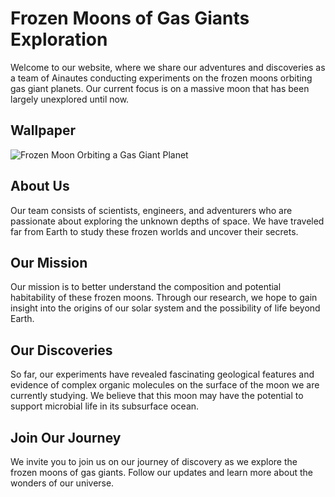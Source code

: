 <!--font:Roboto-->

# Frozen Moons of Gas Giants Exploration

Welcome to our website, where we share our adventures and discoveries as a team of Ainautes conducting experiments on the frozen moons orbiting gas giant planets. Our current focus is on a massive moon that has been largely unexplored until now.

## Wallpaper

![Frozen Moon Orbiting a Gas Giant Planet](https://example.com/wallpaper.jpg)

## About Us

Our team consists of scientists, engineers, and adventurers who are passionate about exploring the unknown depths of space. We have traveled far from Earth to study these frozen worlds and uncover their secrets.

## Our Mission

Our mission is to better understand the composition and potential habitability of these frozen moons. Through our research, we hope to gain insight into the origins of our solar system and the possibility of life beyond Earth.

## Our Discoveries

So far, our experiments have revealed fascinating geological features and evidence of complex organic molecules on the surface of the moon we are currently studying. We believe that this moon may have the potential to support microbial life in its subsurface ocean.

## Join Our Journey

We invite you to join us on our journey of discovery as we explore the frozen moons of gas giants. Follow our updates and learn more about the wonders of our universe.

<!--

Write me markdown content of website with wallpaper:

"A team of Ainautes conducting experiments on a massive, frozen moon orbiting a gas giant planet."

The header of the page should not be copy of the text but rather a real content of the website which is using this wallpaper.


---


# Exploring the Frozen Moons of Gas Giants

Welcome to our website, where we share our adventures and discoveries as a team of Ainautes conducting experiments on the frozen moons orbiting gas giant planets. Our current focus is on a massive moon that has been largely unexplored until now.

## Wallpaper

![Frozen Moon Orbiting a Gas Giant Planet](https://example.com/wallpaper.jpg)

## About Us

Our team consists of scientists, engineers, and adventurers who are passionate about exploring the unknown depths of space. We have traveled far from Earth to study these frozen worlds and uncover their secrets.

## Our Mission

Our mission is to better understand the composition and potential habitability of these frozen moons. Through our research, we hope to gain insight into the origins of our solar system and the possibility of life beyond Earth.

## Our Discoveries

So far, our experiments have revealed fascinating geological features and evidence of complex organic molecules on the surface of the moon we are currently studying. We believe that this moon may have the potential to support microbial life in its subsurface ocean.

## Join Our Journey

We invite you to join us on our journey of discovery as we explore the frozen moons of gas giants. Follow our updates and learn more about the wonders of our universe.


---


Write me a Google font which is best fitting for the website.

Pick from the list:
- IBM Plex Sans
- Playfair Display
- Great Vibes
- Alegreya
- Orbitron
- Raleway
- Roboto
- Lato
- Inter
- Creepster
- Open Sans
- Cabin
- Dancing Script
- Barlow Condensed
- Cinzel Decorative
- Poppins
- Exo 2
- Cormorant Garamond
- Lobster
- Cinzel
- Montserrat
- Futura


Write just the font name nothing else.


---


Roboto

-->
